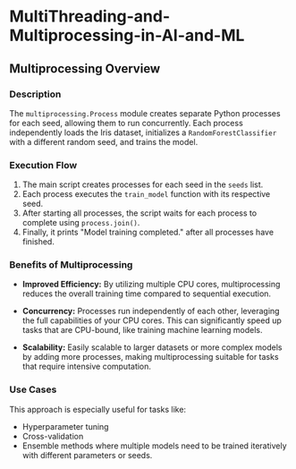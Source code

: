 # MultiThreading-and-Multiprocessing-in-AI-and-ML

## Multiprocessing Overview

### Description
The `multiprocessing.Process` module creates separate Python processes for each seed, allowing them to run concurrently. Each process independently loads the Iris dataset, initializes a `RandomForestClassifier` with a different random seed, and trains the model.

### Execution Flow

1. The main script creates processes for each seed in the `seeds` list.
2. Each process executes the `train_model` function with its respective seed.
3. After starting all processes, the script waits for each process to complete using `process.join()`.
4. Finally, it prints "Model training completed." after all processes have finished.

### Benefits of Multiprocessing

- **Improved Efficiency:** By utilizing multiple CPU cores, multiprocessing reduces the overall training time compared to sequential execution.
  
- **Concurrency:** Processes run independently of each other, leveraging the full capabilities of your CPU cores. This can significantly speed up tasks that are CPU-bound, like training machine learning models.
  
- **Scalability:** Easily scalable to larger datasets or more complex models by adding more processes, making multiprocessing suitable for tasks that require intensive computation.

### Use Cases
This approach is especially useful for tasks like:
- Hyperparameter tuning
- Cross-validation
- Ensemble methods where multiple models need to be trained iteratively with different parameters or seeds.
